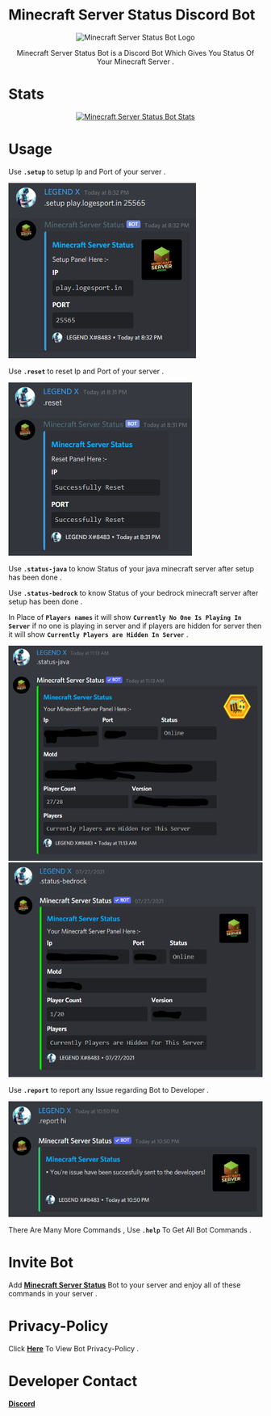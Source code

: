 # Minecraft Server Status Discord Bot

<p align="center">
    <img src="https://cdn.discordapp.com/attachments/771781595220017193/813814680509218906/Minecraft_Status_Bot_1.png" alt="Minecraft Server Status Bot Logo"/>
</p>

<p align="center">
    Minecraft Server Status Bot is a Discord Bot Which Gives You Status Of Your Minecraft Server .
</p>

# Stats

<div align="center">
    <a href="https://top.gg/bot/802868654957789204">
        <img src="https://top.gg/api/widget/802868654957789204.svg" alt="Minecraft Server Status Bot Stats"/>
    </a>
</div>

# Usage

Use **`.setup`** to setup Ip and Port of your server .

<img src="images/Setup.png" alt="Setup Command"/>

Use **`.reset`** to reset Ip and Port of your server .

<img src="images/Reset.png" alt="Reset Command"/>

Use **`.status-java`** to know Status of your java minecraft server after setup has been done .

Use **`.status-bedrock`** to know Status of your bedrock minecraft server after setup has been done .

In Place of **`Players names`** it will show **`Currently No One Is Playing In Server`** if no one is playing in server and if players are hidden for server then it will show **`Currently Players are Hidden In Server`** .

<img src="images/Status-Java.png" alt="Status-Java Command"/>

<img src="images/Status-Bedrock.png" alt="Status-Bedrock Command"/>

Use **`.report`** to report any Issue regarding Bot to Developer .

<img src="images/Report.png" alt="Report Command"/>

There Are Many More Commands , Use **`.help`** To Get All Bot Commands .

# Invite Bot

Add **[Minecraft Server Status](https://discord.com/oauth2/authorize?client_id=802868654957789204&permissions=84992&scope=bot)** Bot to your server and enjoy all of these commands in your server .

# Privacy-Policy

Click **[Here](https://github.com/LOG-LEGENDX/Minecraft-Server-Status-Bot/blob/master/PRIVACY.md)** To View Bot Privacy-Policy .

# Developer Contact

**[Discord](https://discord.gg/EtCsyts)**
